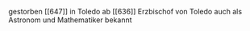 gestorben [[647]] in Toledo
ab [[636]] Erzbischof von Toledo
auch als Astronom und Mathematiker bekannt

